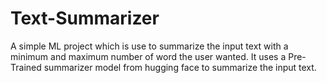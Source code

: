 # Text-Summarizer
A simple ML project which is use to summarize the input text with a minimum and maximum number of word the user wanted. It uses a Pre-Trained summarizer model from hugging face to summarize the input text.

